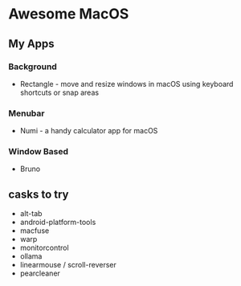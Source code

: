 # Awesome MacOS

## My Apps

### Background

- Rectangle - move and resize windows in macOS using keyboard shortcuts or snap areas

### Menubar

- Numi - a handy calculator app for macOS

### Window Based

- Bruno

## casks to try

- alt-tab
- android-platform-tools
- macfuse
- warp
- monitorcontrol
- ollama
- linearmouse / scroll-reverser
- pearcleaner

